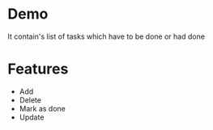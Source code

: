 #  Demo

It contain's list of tasks which have to be done or had done

# Features
<ul>
<li> Add 
<li> Delete </li>
<li> Mark as done </li>
<li> Update </li>
<ul>
